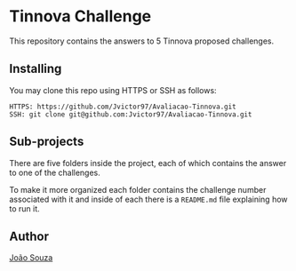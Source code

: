 # Tinnova Challenge

This repository contains the answers to 5 Tinnova proposed challenges.

## Installing

You may clone this repo using HTTPS or SSH as follows:

```
HTTPS: https://github.com/Jvictor97/Avaliacao-Tinnova.git
SSH: git clone git@github.com:Jvictor97/Avaliacao-Tinnova.git
```

## Sub-projects

There are five folders inside the project, each of which contains the answer to one of the challenges.

To make it more organized each folder contains the challenge number associated with it and inside of each there is a `README.md` file explaining how to run it.

## Author

[João Souza](https://github.com/Jvictor97)
